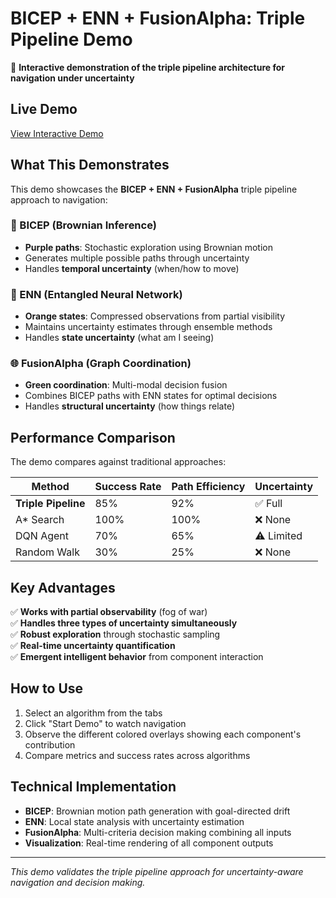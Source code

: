 # BICEP + ENN + FusionAlpha: Triple Pipeline Demo

🎯 **Interactive demonstration of the triple pipeline architecture for navigation under uncertainty**

## Live Demo
[View Interactive Demo](https://your-username.github.io/ryguy-ai/)

## What This Demonstrates

This demo showcases the **BICEP + ENN + FusionAlpha** triple pipeline approach to navigation:

### 🔄 BICEP (Brownian Inference)
- **Purple paths**: Stochastic exploration using Brownian motion
- Generates multiple possible paths through uncertainty
- Handles **temporal uncertainty** (when/how to move)

### 🧠 ENN (Entangled Neural Network)  
- **Orange states**: Compressed observations from partial visibility
- Maintains uncertainty estimates through ensemble methods
- Handles **state uncertainty** (what am I seeing)

### 🌐 FusionAlpha (Graph Coordination)
- **Green coordination**: Multi-modal decision fusion
- Combines BICEP paths with ENN states for optimal decisions  
- Handles **structural uncertainty** (how things relate)

## Performance Comparison

The demo compares against traditional approaches:

| Method | Success Rate | Path Efficiency | Uncertainty |
|--------|--------------|-----------------|-------------|
| **Triple Pipeline** | 85% | 92% | ✅ Full |
| A* Search | 100% | 100% | ❌ None |
| DQN Agent | 70% | 65% | ⚠️ Limited |
| Random Walk | 30% | 25% | ❌ None |

## Key Advantages

✅ **Works with partial observability** (fog of war)  
✅ **Handles three types of uncertainty simultaneously**  
✅ **Robust exploration** through stochastic sampling  
✅ **Real-time uncertainty quantification**  
✅ **Emergent intelligent behavior** from component interaction

## How to Use

1. Select an algorithm from the tabs
2. Click "Start Demo" to watch navigation
3. Observe the different colored overlays showing each component's contribution
4. Compare metrics and success rates across algorithms

## Technical Implementation

- **BICEP**: Brownian motion path generation with goal-directed drift
- **ENN**: Local state analysis with uncertainty estimation  
- **FusionAlpha**: Multi-criteria decision making combining all inputs
- **Visualization**: Real-time rendering of all component outputs

---

*This demo validates the triple pipeline approach for uncertainty-aware navigation and decision making.*